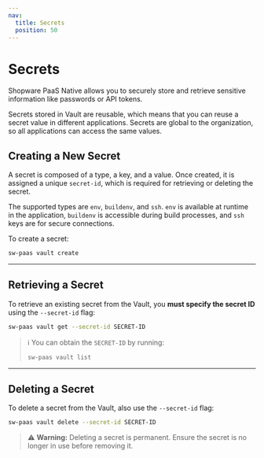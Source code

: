 ```yaml
---
nav:
  title: Secrets
  position: 50
---
```


# Secrets

Shopware PaaS Native allows you to securely store and retrieve sensitive information like passwords or API tokens.

Secrets stored in Vault are reusable, which means that you can reuse a secret value in different applications. Secrets are global to the organization, so all applications can access the same values.

## Creating a New Secret

A secret is composed of a type, a key, and a value. Once created, it is assigned a unique `secret-id`, which is required for retrieving or deleting the secret.

The supported types are `env`, `buildenv`, and `ssh`. `env` is available at runtime in the application, `buildenv` is accessible during build processes, and `ssh` keys are for secure connections.

To create a secret:

```sh
sw-paas vault create
```

---

## Retrieving a Secret

To retrieve an existing secret from the Vault, you **must specify the secret ID** using the `--secret-id` flag:

```sh
sw-paas vault get --secret-id SECRET-ID
```

> ℹ️ You can obtain the `SECRET-ID` by running:
>
> ```sh
> sw-paas vault list
> ```

---

## Deleting a Secret

To delete a secret from the Vault, also use the `--secret-id` flag:

```sh
sw-paas vault delete --secret-id SECRET-ID
```

> ⚠️ **Warning:** Deleting a secret is permanent. Ensure the secret is no longer in use before removing it.
